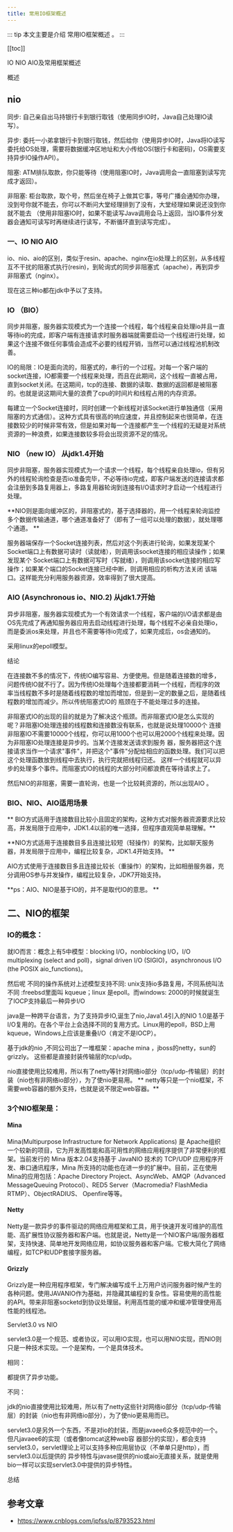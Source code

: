 ```yaml
---
title: 常用IO框架概述
---
```


::: tip
本文主要是介绍 常用IO框架概述 。
:::

[[toc]]

IO NIO AIO及常用框架概述

概述

## nio

同步: 自己亲自出马持银行卡到银行取钱（使用同步IO时，Java自己处理IO读写）。

异步: 委托一小弟拿银行卡到银行取钱，然后给你（使用异步IO时，Java将IO读写委托给OS处理，需要将数据缓冲区地址和大小传给OS(银行卡和密码)，OS需要支持异步IO操作API）。

阻塞: ATM排队取款，你只能等待（使用阻塞IO时，Java调用会一直阻塞到读写完成才返回）。

非阻塞: 柜台取款，取个号，然后坐在椅子上做其它事，等号广播会通知你办理，没到号你就不能去，你可以不断问大堂经理排到了没有，大堂经理如果说还没到你就不能去 （使用非阻塞IO时，如果不能读写Java调用会马上返回，当IO事件分发器会通知可读写时再继续进行读写，不断循环直到读写完成）。

### 一、IO NIO AIO

io、nio、aio的区别，类似于resin、apache、nginx在io处理上的区别，从多线程互不干扰的阻塞式执行(resin)，到轮询式的同步非阻塞式（apache），再到异步非阻塞式（nginx）。

现在这三种io都在jdk中予以了支持。

### IO （BIO）

同步并阻塞，服务器实现模式为一个连接一个线程，每个线程亲自处理io并且一直等待io的完成，即客户端有连接请求时服务器端就需要启动一个线程进行处理，如果这个连接不做任何事情会造成不必要的线程开销，当然可以通过线程池机制改善。

IO的局限：IO是面向流的，阻塞式的，串行的一个过程。对每一个客户端的socket连接，IO都需要一个线程来处理，而且在此期间，这个线程一直被占用，直到socket关闭。在这期间，tcp的连接、数据的读取、数据的返回都是被阻塞的。也就是说这期间大量的浪费了cpu的时间片和线程占用的内存资源。

每建立一个Socket连接时，同时创建一个新线程对该Socket进行单独通信（采用阻塞的方式通信）。这种方式具有很高的响应速度，并且控制起来也很简单，在连接数较少的时候非常有效，但是如果对每一个连接都产生一个线程的无疑是对系统资源的一种浪费，如果连接数较多将会出现资源不足的情况。

### NIO （new IO） 从jdk1.4开始

同步非阻塞，服务器实现模式为一个请求一个线程，每个线程亲自处理io，但有另外的线程轮询检查是否io准备完毕，不必等待io完成，即客户端发送的连接请求都会注册到多路复用器上，多路复用器轮询到连接有I/O请求时才启动一个线程进行处理。

**NIO则是面向缓冲区的，非阻塞式的，基于选择器的，用一个线程来轮询监控多个数据传输通道，哪个通道准备好了（即有了一组可以处理的数据），就处理哪个通道。 **

服务器端保存一个Socket连接列表，然后对这个列表进行轮询，如果发现某个Socket端口上有数据可读时（读就绪），则调用该socket连接的相应读操作；如果发现某个 Socket端口上有数据可写时（写就绪），则调用该socket连接的相应写操作；如果某个端口的Socket连接已经中断，则调用相应的析构方法关闭 该端口。这样能充分利用服务器资源，效率得到了很大提高。

### AIO (Asynchronous io、NIO.2) 从jdk1.7开始

异步非阻塞，服务器实现模式为一个有效请求一个线程，客户端的I/O请求都是由OS先完成了再通知服务器应用去启动线程进行处理，每个线程不必亲自处理io，而是委派os来处理，并且也不需要等待io完成了，如果完成后，os会通知的。

采用linux的epoll模型。

结论

在连接数不多的情况下，传统IO编写容易、方便使用。但是随着连接数的增多，问题传统IO就不行了。因为传统IO处理每个连接都要消耗一个线程，而程序的效率当线程数不多时是随着线程数的增加而增加，但是到一定的数量之后，是随着线程数的增加而减少。所以传统阻塞式IO的 瓶颈在于不能处理过多的连接。

非阻塞式IO的出现的目的就是为了解决这个瓶颈。而非阻塞式IO是怎么实现的呢？非阻塞IO处理连接的线程数和连接数没有联系，也就是说处理10000个 连接非阻塞IO不需要10000个线程，你可以用1000个也可以用2000个线程来处理。因为非阻塞IO处理连接是异步的。当某个连接发送请求到服务 器，服务器把这个连接请求当作一个请求"事件"，并把这个"事件"分配给相应的函数处理。我们可以把这个处理函数放到线程中去执行，执行完就把线程归还。 这样一个线程就可以异步的处理多个事件。而阻塞式IO的线程的大部分时间都浪费在等待请求上了。

然后NIO的非阻塞，需要一直轮询，也是一个比较耗资源的，所以出现AIO 。

### BIO、NIO、AIO适用场景

** BIO方式适用于连接数目比较小且固定的架构，这种方式对服务器资源要求比较高，并发局限于应用中，JDK1.4以前的唯一选择，但程序直观简单易理解。**

**NIO方式适用于连接数目多且连接比较短（轻操作）的架构，比如聊天服务器，并发局限于应用中，编程比较复杂，JDK1.4开始支持。 **

AIO方式使用于连接数目多且连接比较长（重操作）的架构，比如相册服务器，充分调用OS参与并发操作，编程比较复杂，JDK7开始支持。

**ps：AIO、NIO是基于IO的，并不是取代IO的意思。 **

## 二、NIO的框架

### IO的概念：

就IO而言：概念上有5中模型：blocking I/O，nonblocking I/O，I/O multiplexing (select and poll)，signal driven I/O (SIGIO)，asynchronous I/O (the POSIX aio_functions)。

然后呢 不同的操作系统对上述模型支持不同: unix支持io多路复用，不同系统叫法不同 :freebsd里面叫 kqueue；linux 是epoll。而windows: 2000的时候就诞生了IOCP支持最后一种异步I/O

java是一种跨平台语言，为了支持异步IO,诞生了nio,Java1.4引入的NIO 1.0是基于I/O复用的。在各个平台上会选择不同的复用方式。Linux用的epoll，BSD上用kqueue，Windows上应该是重叠I/O（肯定不是IOCP）。

基于jdk的nio ,不同公司出了一堆框架：apache mina ，jboss的netty，sun的grizzly。 这些都是直接封装传输层的tcp/udp。

nio直接使用比较难用，所以有了netty等针对网络io部分（tcp/udp-传输层）的封装（nio也有非网络io部分），为了使nio更易用。 ** netty等只是一个nio框架，不需要web容器的额外支持，也就是说不限定web容器。**

### 3个NIO框架是：

#### Mina

Mina(Multipurpose Infrastructure for Network Applications) 是 Apache组织一个较新的项目，它为开发高性能和高可用性的网络应用程序提供了非常便利的框架。当前发行的 Mina 版本2.04支持基于 JavaNIO 技术的 TCP/UDP 应用程序开发、串口通讯程序，Mina 所支持的功能也在进一步的扩展中。目前，正在使用Mina的应用包括：Apache Directory Project、AsyncWeb、AMQP（Advanced MessageQueuing Protocol）、RED5 Server（Macromedia? FlashMedia RTMP）、ObjectRADIUS、 Openfire等等。

#### Netty

Netty是一款异步的事件驱动的网络应用框架和工具，用于快速开发可维护的高性能、高扩展性协议服务器和客户端。也就是说，Netty是一个NIO客户端/服务器框架，支持快速、简单地开发网络应用，如协议服务器和客户端。它极大简化了网络编程，如TCP和UDP套接字服务器。

#### Grizzly

Grizzly是一种应用程序框架，专门解决编写成千上万用户访问服务器时候产生的各种问题。使用JAVANIO作为基础，并隐藏其编程的复杂性。容易使用的高性能的API。带来非阻塞socketd到协议处理层。利用高性能的缓冲和缓冲管理使用高性能的线程池。

Servlet3.0 vs NIO

servlet3.0是一个规范、或者协议，可以用IO实现，也可以用NIO实现，而NIO则只是一种技术实现。一个是架构，一个是具体技术。

相同：

都提供了异步功能。

不同：

jdk的nio直接使用比较难用，所以有了netty这些针对网络io部分（tcp/udp-传输层）的封装（nio也有非网络io部分），为了使nio更易用而已。

servlet3.0是另外一个东西，不是对io的封装，而是javaee6众多规范中的一个。但凡javaee6的实现（或者像tomcat这种web容 器部分的实现），都会支持servlet3.0，servlet理论上可以支持多种应用层协议（不单单只是http），而servlet3.0以后提供的 异步特性与javase提供的nio或aio无直接关系，就是使用bio一样可以实现servlet3.0中提供的异步特性。

总结

## 参考文章
* https://www.cnblogs.com/jpfss/p/8793523.html